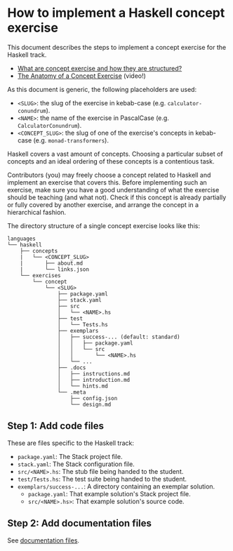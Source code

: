 # How to implement a Haskell concept exercise

This document describes the steps to implement a concept exercise for the Haskell track.

- [What are concept exercise and how they are structured?][docs-concept-exercises]
- [The Anatomy of a Concept Exercise][anatomy-of-a-concept-exercise] (video!)

As this document is generic, the following placeholders are used:

- `<SLUG>`: the slug of the exercise in kebab-case (e.g. `calculator-conundrum`).
- `<NAME>`: the name of the exercise in PascalCase (e.g. `CalculatorConundrum`).
- `<CONCEPT_SLUG>`: the slug of one of the exercise's concepts in kebab-case (e.g. `monad-transformers`).

Haskell covers a vast amount of concepts. Choosing a particular subset of concepts and an ideal ordering of these concepts is a contentious task.

Contributors (you) may freely choose a concept related to Haskell and implement an exercise that covers this. Before implementing such an exercise, make sure you have a good understanding of what the exercise should be teaching (and what not). Check if this concept is already partially or fully covered by another exercise, and arrange the concept in a hierarchical fashion.

The directory structure of a single concept exercise looks like this:

```
languages
└── haskell
    ├── concepts
    |   └── <CONCEPT_SLUG>
    |       ├── about.md
    |       └── links.json
    └── exercises
        └── concept
            └── <SLUG>
                ├── package.yaml
                ├── stack.yaml
                ├── src
                │   └── <NAME>.hs
                ├── test
                │   └── Tests.hs
                ├── exemplars
                │   ├── success-... (default: standard)
                │   │   ├── package.yaml
                │   │   └── src
                │   │       └── <NAME>.hs
                │   └── ...
                ├── .docs
                │   ├── instructions.md
                │   ├── introduction.md
                │   └── hints.md
                └── .meta
                    ├── config.json
                    └── design.md
```

## Step 1: Add code files

These are files specific to the Haskell track:

- `package.yaml`: The Stack project file.
- `stack.yaml`: The Stack configuration file.
- `src/<NAME>.hs`: The stub file being handed to the student.
- `test/Tests.hs`: The test suite being handed to the student.
- `exemplars/success-...`: A directory containing an exemplar solution.
  - `package.yaml`: That example solution's Stack project file.
  - `src/<NAME>.hs>`: That example solution's source code.

## Step 2: Add documentation files

See [documentation files][docs-concept-exercises-documentation-files].

[reference]: https://github.com/exercism/v3/blob/main/reference
[docs-concept-exercises]: https://github.com/exercism/v3/blob/main/docs/concept-exercises.md
[docs-concept-exercises-documentation-files]: https://github.com/exercism/v3/blob/main/docs/concept-exercises.md#documentation-files
[anatomy-of-a-concept-exercise]: https://www.youtube.com/watch?v=gkbBqd7hPrA

